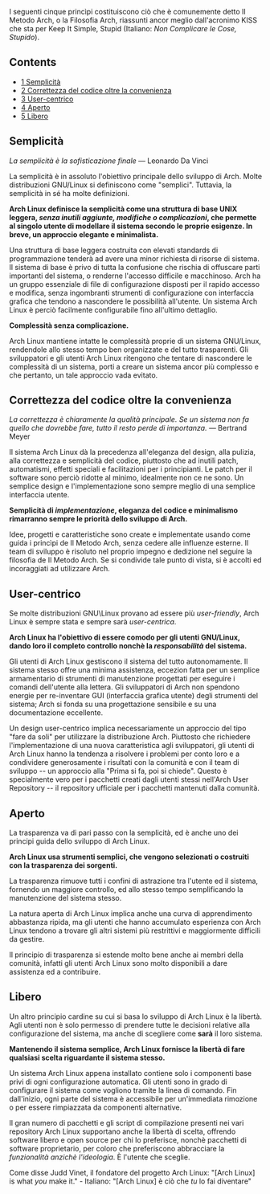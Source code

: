 I seguenti cinque princìpi costituiscono ciò che è comunemente detto Il Metodo Arch, o la Filosofia Arch, riassunti ancor meglio dall'acronimo KISS che sta per Keep It Simple, Stupid (Italiano: _Non Complicare le Cose, Stupido_).

## Contents

*   [1 Semplicità](#Semplicit.C3.A0)
*   [2 Correttezza del codice oltre la convenienza](#Correttezza_del_codice_oltre_la_convenienza)
*   [3 User-centrico](#User-centrico)
*   [4 Aperto](#Aperto)
*   [5 Libero](#Libero)

## Semplicità

_La semplicità è la sofisticazione finale_ — Leonardo Da Vinci

La semplicità è in assoluto l'obiettivo principale dello sviluppo di Arch. Molte distribuzioni GNU/Linux si definiscono come "semplici". Tuttavia, la semplicità in sé ha molte definizioni.

**Arch Linux definisce la semplicità come una struttura di base UNIX leggera, _senza inutili aggiunte, modifiche o complicazioni_, che permette al singolo utente di modellare il sistema secondo le proprie esigenze. In breve, un approccio elegante e minimalista.**

Una struttura di base leggera costruita con elevati standards di programmazione tenderà ad avere una minor richiesta di risorse di sistema. Il sistema di base è privo di tutta la confusione che rischia di offuscare parti importanti del sistema, o renderne l'accesso difficile e macchinoso. Arch ha un gruppo essenziale di file di configurazione disposti per il rapido accesso e modifica, senza ingombranti strumenti di configurazione con interfaccia grafica che tendono a nascondere le possibilità all'utente. Un sistema Arch Linux è perciò facilmente configurabile fino all'ultimo dettaglio.

**Complessità senza complicazione.**

Arch Linux mantiene intatte le complessità proprie di un sistema GNU/Linux, rendendole allo stesso tempo ben organizzate e del tutto trasparenti. Gli sviluppatori e gli utenti Arch Linux ritengono che tentare di nascondere le complessità di un sistema, porti a creare un sistema ancor più complesso e che pertanto, un tale approccio vada evitato.

## Correttezza del codice oltre la convenienza

_La correttezza è chiaramente la qualità principale. Se un sistema non fa quello che dovrebbe fare, tutto il resto perde di importanza._ — Bertrand Meyer

Il sistema Arch Linux dà la precedenza all'eleganza del design, alla pulizia, alla correttezza e semplicità del codice, piuttosto che ad inutili patch, automatismi, effetti speciali e facilitazioni per i principianti. Le patch per il software sono perciò ridotte al minimo, idealmente non ce ne sono. Un semplice design e l'implementazione sono sempre meglio di una semplice interfaccia utente.

**Semplicità di _implementazione_, eleganza del codice e minimalismo rimarranno sempre le priorità dello sviluppo di Arch.**

Idee, progetti e caratteristiche sono create e implementate usando come guida i princìpi de Il Metodo Arch, senza cedere alle influenze esterne. Il team di sviluppo è risoluto nel proprio impegno e dedizione nel seguire la filosofia de Il Metodo Arch. Se si condivide tale punto di vista, si è accolti ed incoraggiati ad utilizzare Arch.

## User-centrico

Se molte distribuzioni GNU\Linux provano ad essere più _user-friendly_, Arch Linux è sempre stata e sempre sarà _user-centrica_.

**Arch Linux ha l'obiettivo di essere comodo per gli utenti GNU/Linux, dando loro il completo controllo nonchè la _responsabilità_ del sistema.**

Gli utenti di Arch Linux gestiscono il sistema del tutto autonomamente. Il sistema stesso offre una minima assistenza, eccezion fatta per un semplice armamentario di strumenti di manutenzione progettati per eseguire i comandi dell'utente alla lettera. Gli sviluppatori di Arch non spendono energie per re-inventare GUI (interfaccia grafica utente) degli strumenti del sistema; Arch si fonda su una progettazione sensibile e su una documentazione eccellente.

Un design user-centrico implica necessariamente un approccio del tipo "fare da soli" per utilizzare la distribuzione Arch. Piuttosto che richiedere l'implementazione di una nuova caratteristica agli sviluppatori, gli utenti di Arch Linux hanno la tendenza a risolvere i problemi per conto loro e a condividere generosamente i risultati con la comunità e con il team di sviluppo -- un approccio alla "Prima si fa, poi si chiede". Questo è specialmente vero per i pacchetti creati dagli utenti stessi nell'Arch User Repository -- il repository ufficiale per i pacchetti mantenuti dalla comunità.

## Aperto

La trasparenza va di pari passo con la semplicità, ed è anche uno dei principi guida dello sviluppo di Arch Linux.

**Arch Linux usa strumenti semplici, che vengono selezionati o costruiti con la trasparenza dei sorgenti.**

La trasparenza rimuove tutti i confini di astrazione tra l'utente ed il sistema, fornendo un maggiore controllo, ed allo stesso tempo semplificando la manutenzione del sistema stesso.

La natura aperta di Arch Linux implica anche una curva di apprendimento abbastanza ripida, ma gli utenti che hanno accumulato esperienza con Arch Linux tendono a trovare gli altri sistemi più restrittivi e maggiormente difficili da gestire.

Il principio di trasparenza si estende molto bene anche ai membri della comunità, infatti gli utenti Arch Linux sono molto disponibili a dare assistenza ed a contribuire.

## Libero

Un altro principio cardine su cui si basa lo sviluppo di Arch Linux è la libertà. Agli utenti non è solo permesso di prendere tutte le decisioni relative alla configurazione del sistema, ma anche di scegliere come **sarà** il loro sistema.

**Mantenendo il sistema semplice, Arch Linux fornisce la libertà di fare qualsiasi scelta riguardante il sistema stesso.**

Un sistema Arch Linux appena installato contiene solo i componenti base privi di ogni configurazione automatica. Gli utenti sono in grado di configurare il sistema come vogliono tramite la linea di comando. Fin dall'inizio, ogni parte del sistema è accessibile per un'immediata rimozione o per essere rimpiazzata da componenti alternative.

Il gran numero di pacchetti e gli script di compilazione presenti nei vari repository Arch Linux supportano anche la libertà di scelta, offrendo software libero e open source per chi lo preferisce, nonchè pacchetti di software proprietario, per coloro che preferiscono abbracciare la _funzionalità anzichè l'ideologia_. È l'utente che sceglie.

Come disse Judd Vinet, il fondatore del progetto Arch Linux: "[Arch Linux] is what _you_ make it." - Italiano: "[Arch Linux] è ciò che _tu_ lo fai diventare"